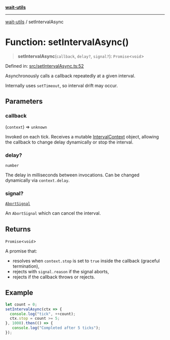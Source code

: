 [**wait-utils**](../README.md)

***

[wait-utils](../globals.md) / setIntervalAsync

# Function: setIntervalAsync()

> **setIntervalAsync**(`callback`, `delay?`, `signal?`): `Promise`\<`void`\>

Defined in: [src/setIntervalAsync.ts:52](https://github.com/havelessbemore/wait-utils/blob/6097a4da25e21f745253cc3003ada520ffa15a55/src/setIntervalAsync.ts#L52)

Asynchronously calls a callback repeatedly at a given interval.

Internally uses `setTimeout`, so interval drift may occur.

## Parameters

### callback

(`context`) => `unknown`

Invoked on each tick. Receives a mutable [IntervalContext](../interfaces/IntervalContext.md) object,
                  allowing the callback to change delay dynamically or stop the interval.

### delay?

`number`

The delay in milliseconds between invocations.
               Can be changed dynamically via `context.delay`.

### signal?

[`AbortSignal`](#)

An `AbortSignal` which can cancel the interval.

## Returns

`Promise`\<`void`\>

A promise that:
- resolves when `context.stop` is set to `true` inside the callback (graceful termination),
- rejects with `signal.reason` if the signal aborts,
- rejects if the callback throws or rejects.

## Example

```ts
let count = 0;
setIntervalAsync(ctx => {
  console.log("tick", ++count);
  ctx.stop = count >= 5;
}, 1000).then(() => {
   console.log("Completed after 5 ticks");
});
```
